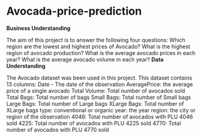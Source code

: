 # Avocada-price-prediction

**Business Understanding**

The aim of this project is to answer the following four questions:
Which region are the lowest and highest prices of Avocado?
What is the highest region of avocado production?
What is the average avocado prices in each year?
What is the average avocado volume in each year?
**Data Understanding**


The Avocado dataset was been used in this project.
This dataset contains 13 columns:
Date - The date of the observation
AveragePrice: the average price of a single avocado
Total Volume: Total number of avocados sold
Total Bags: Total number of bags
Small Bags: Total number of Small bags
Large Bags: Total number of Large bags
XLarge Bags: Total number of XLarge bags
type: conventional or organic
year: the year
region: the city or region of the observation
4046: Total number of avocados with PLU 4046 sold
4225: Total number of avocados with PLU 4225 sold
4770: Total number of avocados with PLU 4770 sold
